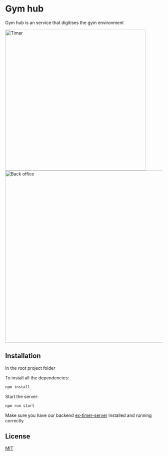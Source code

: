 # Gym hub

Gym hub is an service that digitises the gym environment 
  
<p float="left">
  <img src="https://i.ibb.co/z6nYyFs/Screenshot-2020-11-20-at-10-59-13.png" width="450" alt="Timer">
  <img src="https://i.ibb.co/jkSR8pQ/Screenshot-2021-03-07-at-18-14-40.png" width="550" alt="Back office">
</p>

## Installation


In the root project folder

To install all the dependencies:
```bash
npm install
```

Start the server:
```bash
npm run start
```
Make sure you have our backend [ex-timer-server](https://github.com/JakobClausen/ex-timer-server) installed and running correctly


## License
[MIT](https://choosealicense.com/licenses/mit/)
